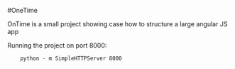 #OneTime 

OnTime is a small project showing case how to structure a large angular JS app

Running the project on port 8000:

		python - m SimpleHTTPServer 8000

